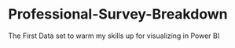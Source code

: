 # Professional-Survey-Breakdown
The First Data set to warm my skills up for visualizing in Power BI  
